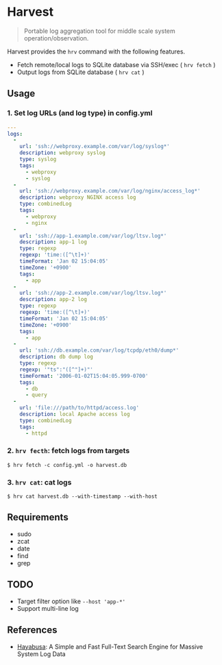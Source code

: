 # Harvest

> Portable log aggregation tool for middle scale system operation/observation.

Harvest provides the `hrv` command with the following features.

- Fetch remote/local logs to SQLite database via SSH/exec ( `hrv fetch` )
- Output logs from SQLite database ( `hrv cat` )

## Usage

### 1. Set log URLs (and log type) in config.yml

``` yaml
---
logs:
  -
    url: 'ssh://webproxy.example.com/var/log/syslog*'
    description: webproxy syslog
    type: syslog
    tags:
      - webproxy
      - syslog
  -
    url: 'ssh://webproxy.example.com/var/log/nginx/access_log*'
    description: webproxy NGINX access log
    type: combinedLog
    tags:
      - webproxy
      - nginx
  -
    url: 'ssh://app-1.example.com/var/log/ltsv.log*'
    description: app-1 log
    type: regexp
    regexp: 'time:([^\t]+)'
    timeFormat: 'Jan 02 15:04:05'
    timeZone: '+0900'
    tags:
      - app
  -
    url: 'ssh://app-2.example.com/var/log/ltsv.log*'
    description: app-2 log
    type: regexp
    regexp: 'time:([^\t]+)'
    timeFormat: 'Jan 02 15:04:05'
    timeZone: '+0900'
    tags:
      - app
  -
    url: 'ssh://db.example.com/var/log/tcpdp/eth0/dump*'
    description: db dump log
    type: regexp
    regexp: '"ts":"([^"]+)"'
    timeFormat: '2006-01-02T15:04:05.999-0700'
    tags:
      - db
      - query
  -
    url: 'file:///path/to/httpd/access.log'
    description: local Apache access log
    type: combinedLog
    tags:
      - httpd
```

### 2. `hrv fecth`: fetch logs from targets

``` console
$ hrv fetch -c config.yml -o harvest.db
```

### 3. `hrv cat`: cat logs

``` console
$ hrv cat harvest.db --with-timestamp --with-host
```

## Requirements

- sudo
- zcat
- date
- find
- grep

## TODO

- Target filter option like `--host 'app-*'`
- Support multi-line log

## References

- [Hayabusa](https://github.com/hirolovesbeer/hayabusa): A Simple and Fast Full-Text Search Engine for Massive System Log Data
